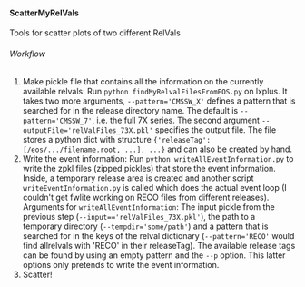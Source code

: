 
#### ScatterMyRelVals 
  Tools for scatter plots of two different RelVals  
  
###### Workflow
1. Make pickle file that contains all the information on the currently available relvals: Run `python findMyRelvalFilesFromEOS.py` on lxplus. It takes two more arguments, `--pattern='CMSSW_X'` defines a pattern that is searched for in the release directory name. The default is `--pattern='CMSSW_7'`, i.e. the full 7X series. The second argument `--outputFile='relValFiles_73X.pkl'` specifies the output file. The file stores a python dict with structure `{'releaseTag':[/eos/.../filename.root, ...], ...}` and can also be created by hand.
2. Write the event information: Run `python writeAllEventInformation.py` to write the zpkl files (zipped pickles) that store the event information. Inside, a temporary release area is created and another script `writeEventInformation.py` is called which does the actual event loop (I couldn't get fwlite working on RECO files from different releases). Arguments for `writeAllEventInformation`: The input pickle from the previous step (`--input=='relValFiles_73X.pkl'`), the path to a temporary directory (`--tempdir='some/path'`) and a pattern that is searched for in the keys of the relval dictionary (`--pattern='RECO'` would find allrelvals with 'RECO' in their releaseTag). The available release tags can be found by using an empty pattern and the `--p` option. This latter options only pretends to write the event information.
3. Scatter!
